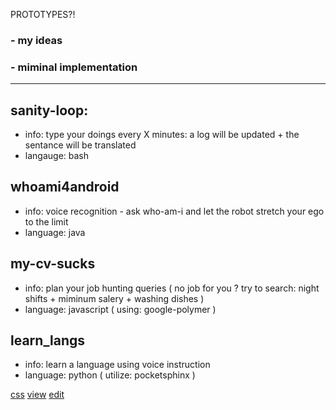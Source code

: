 PROTOTYPES?!
### - my ideas
### - miminal implementation
---



sanity-loop: 
------
- info: type your doings every X minutes: a log will be updated + the   sentance will be translated 
- langauge: bash


whoami4android
------
- info: voice recognition - ask who-am-i and let the robot stretch your ego to the limit
- language: java


my-cv-sucks
------
- info: plan your job hunting queries ( no job for you ? try to search:   night shifts + miminum salery + washing dishes ) 
- language: javascript ( using: google-polymer )


learn_langs
---
- info:     learn a language using voice instruction
- language: python ( utilize: pocketsphinx )



[css](https://github.com/brownman/prototypes/generated_pages/new)
[view](http://brownman.github.io/prototypes/)
[edit](https://github.com/brownman/prototypes/edit/develop/README.md)
